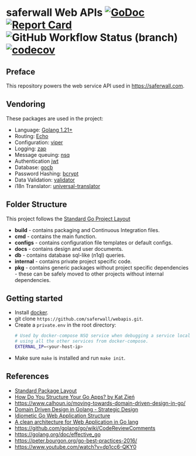 # saferwall Web APIs [![GoDoc](http://godoc.org/github.com/saferwall/saferwall-api?status.svg)](https://pkg.go.dev/github.com/saferwall/saferwall-api) [![Report Card](https://goreportcard.com/badge/github.com/saferwall/saferwall-api)](https://goreportcard.com/report/github.com/saferwall/saferwall-api) ![GitHub Workflow Status (branch)](https://img.shields.io/github/actions/workflow/status/saferwall/saferwall-api/ci.yaml?style=flat-square) [![codecov](https://codecov.io/gh/saferwall/saferwall-api/branch/main/graph/badge.svg?token=KM4B60IL4L)](https://codecov.io/gh/saferwall/saferwall-api)

## Preface
This repository powers the web service API used in https://saferwall.com.

## Vendoring

These packages are used in the project:

- Language: [Golang 1.21+](https://go.dev/)
- Routing: [Echo](https://echo.labstack.com/)
- Configuration: [viper](github.com/spf13/viper)
- Logging: [zap](https://github.com/uber-go/zap)
- Message queuing: [nsq](github.com/nsqio/go-nsq)
- Authentication [jwt](github.com/golang-jwt/jwt)
- Database: [gocb](https://github.com/couchbase/gocb)
- Password Hashing: [bcrypt](https://golang.org/x/crypto/bcrypt)
- Data Validation: [validator](github.com/go-playground/validator)
- i18n Translator: [universal-translator](github.com/go-playground/universal-translator)

## Folder Structure

This project follows the [Standard Go Project Layout](https://github.com/golang-standards/project-layout)

- **build** - contains packaging and Continuous Integration files.
- **cmd** - contains the main function.
- **configs** - contains configuration file templates or default configs.
- **docs** - contains design and user documents.
- **db** - contains database sql-like (n1ql) queries.
- **internal** - contains private project specific code.
- **pkg** - contains generic packages without project specific dependencies - these can be safely moved to other projects without internal dependencies.

## Getting started

- Install [docker](https://docs.docker.com/engine/install/).
- git clone `https://github.com/saferwall/webapis.git`.
- Create a `private.env` in the root directory:
    ```sh
    # Used by docker-compose NSQ service when debugging a service locally and
    # using all the other services from docker-compose.
    EXTERNAL_IP=<your-host-ip>
    ```
- Make sure `make` is installed and run `make init`.

## References

- [Standard Package Layout](https://medium.com/@benbjohnson/standard-package-layout-7cdbc8391fc1)
- [How Do You Structure Your Go Apps? by Kat Zień](https://github.com/katzien/go-structure-examples)
- https://www.calhoun.io/moving-towards-domain-driven-design-in-go/
- [Domain Driven Design in Golang - Strategic Design](https://www.damianopetrungaro.com/posts/ddd-using-golang-strategic-design/)
- [Idiometic Go Web Application Structure](http://josebalius.com/posts/go-app-structure/)
- [A clean architecture for Web Application in Go lang](https://medium.com/wesionary-team/a-clean-architecture-for-web-application-in-go-lang-4b802dd130bb)
- https://github.com/golang/go/wiki/CodeReviewComments
- https://golang.org/doc/effective_go
- https://peter.bourgon.org/go-best-practices-2016/
- https://www.youtube.com/watch?v=dp1cc6-QKY0
